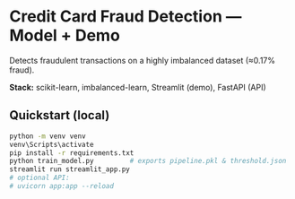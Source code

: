 # Credit Card Fraud Detection — Model + Demo

Detects fraudulent transactions on a highly imbalanced dataset (≈0.17% fraud).

**Stack:** scikit-learn, imbalanced-learn, Streamlit (demo), FastAPI (API)

## Quickstart (local)
```bash
python -m venv venv
venv\Scripts\activate
pip install -r requirements.txt
python train_model.py         # exports pipeline.pkl & threshold.json
streamlit run streamlit_app.py
# optional API:
# uvicorn app:app --reload
